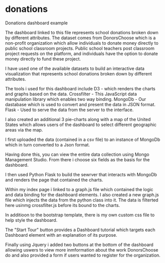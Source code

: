 # donations
Donations dashboard example

The dashboard linked to this file represents school donations broken down by different attributes. The dataset comes from DonorsChoose which is a 
non-profit organization which allow individuals to donate money directly to public school classroom projects. Public school teachers post classroom project requests on the platform, and individuals have the option to donate money directly to fund these project.

I have used one of the available datasets to build an interactive data visualization that represents school donations broken down by different attributes.

The tools i used for this dashboard include
  D3 - which renders the charts and graphs based on the data.
  Crossfilter - This JavaScript data manipulation library which enables two way binding.
  MongoDb - Our dastabase which is used to convert and present the data in JSON format.
  Flask - Used to serve the data from the server to the interface.
  
  I also created an additional 3 pie-charts along with a map of the United States which allows users of the dashboard to select different geographic areas via the map. 
  
 I first uploaded the data (contained in a csv file) to an instance of MongoDb which in turn converted to a Json format.
 
 Having done this, you can view the entire data collection using Mongo Management Studio. From there i choose six fields as the basis for the dashboard.
 
 I then used Python Flask to build the sewrver that interacts with MongoDb and renders the page that contained the charts.
 
 Within my index page i linked to a graph.js file which contained the logic and data binding for the dashboard elements. I also created a new graph.js file which injects the data from the python class into it.
 The data is filterted here usinmg crossfilter.js before its bound to the charts.
 
 In additioon to the bootstrap template, there is my own custom css file to help style the dashboard. 
 
 The "Start Tour" button provides a Dashboard tutorial which targets each Dashboard element with an explanation of its purpose.
 
 Finally using Jquery i added two buttons at the bottom of the dashboard allowing uswers to view more inmformation about the work DonorsChoose do and also provided a form if users wanted to register for the organization.
